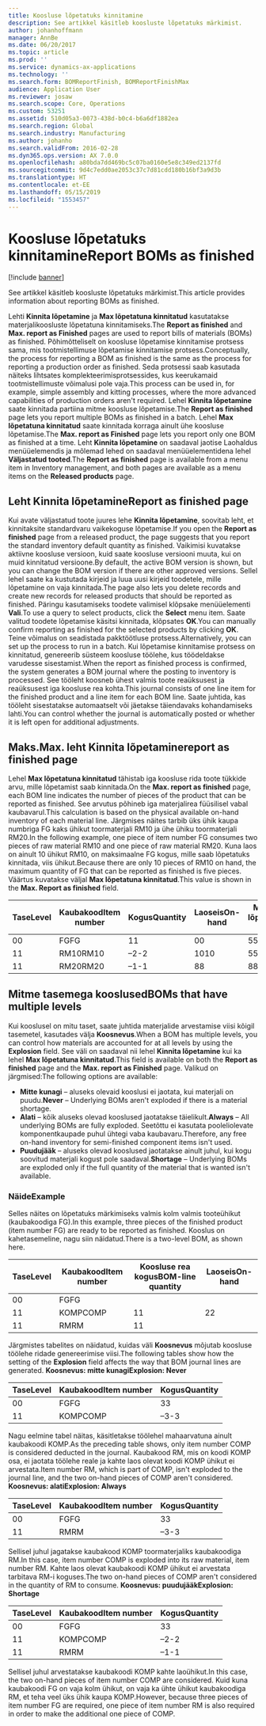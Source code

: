 ```yaml
---
title: Koosluse lõpetatuks kinnitamine
description: See artikkel käsitleb koosluste lõpetatuks märkimist.
author: johanhoffmann
manager: AnnBe
ms.date: 06/20/2017
ms.topic: article
ms.prod: ''
ms.service: dynamics-ax-applications
ms.technology: ''
ms.search.form: BOMReportFinish, BOMReportFinishMax
audience: Application User
ms.reviewer: josaw
ms.search.scope: Core, Operations
ms.custom: 53251
ms.assetid: 510d05a3-0073-438d-b0c4-b6a6df1882ea
ms.search.region: Global
ms.search.industry: Manufacturing
ms.author: johanho
ms.search.validFrom: 2016-02-28
ms.dyn365.ops.version: AX 7.0.0
ms.openlocfilehash: a80bda7dd469bc5c07ba0160e5e8c349ed2137fd
ms.sourcegitcommit: 9d4c7edd0ae2053c37c7d81cdd180b16bf3a9d3b
ms.translationtype: HT
ms.contentlocale: et-EE
ms.lasthandoff: 05/15/2019
ms.locfileid: "1553457"
---
```

# <a name="report-boms-as-finished"></a><span data-ttu-id="1c96a-103">Koosluse lõpetatuks kinnitamine</span><span class="sxs-lookup"><span data-stu-id="1c96a-103">Report BOMs as finished</span></span>

[!include [banner](../includes/banner.md)]

<span data-ttu-id="1c96a-104">See artikkel käsitleb koosluste lõpetatuks märkimist.</span><span class="sxs-lookup"><span data-stu-id="1c96a-104">This article provides information about reporting BOMs as finished.</span></span>

<span data-ttu-id="1c96a-105">Lehti **Kinnita lõpetamine** ja **Max lõpetatuna kinnitatud** kasutatakse materjalikoosluste lõpetatuna kinnitamiseks.</span><span class="sxs-lookup"><span data-stu-id="1c96a-105">The **Report as finished** and **Max. report as Finished** pages are used to report bills of materials (BOMs) as finished.</span></span> <span data-ttu-id="1c96a-106">Põhimõtteliselt on koosluse lõpetamise kinnitamise protsess sama, mis tootmistellimuse lõpetamise kinnitamise protsess.</span><span class="sxs-lookup"><span data-stu-id="1c96a-106">Conceptually, the process for reporting a BOM as finished is the same as the process for reporting a production order as finished.</span></span> <span data-ttu-id="1c96a-107">Seda protsessi saab kasutada näiteks lihtsates komplekteerimisprotsessides, kus keerukamaid tootmistellimuste võimalusi pole vaja.</span><span class="sxs-lookup"><span data-stu-id="1c96a-107">This process can be used in, for example, simple assembly and kitting processes, where the more advanced capabilities of production orders aren't required.</span></span> <span data-ttu-id="1c96a-108">Lehel **Kinnita lõpetamine** saate kinnitada partiina mitme koosluse lõpetamise.</span><span class="sxs-lookup"><span data-stu-id="1c96a-108">The **Report as finished** page lets you report multiple BOMs as finished in a batch.</span></span> <span data-ttu-id="1c96a-109">Lehel **Max lõpetatuna kinnitatud** saate kinnitada korraga ainult ühe koosluse lõpetamise.</span><span class="sxs-lookup"><span data-stu-id="1c96a-109">The **Max. report as Finished** page lets you report only one BOM as finished at a time.</span></span> <span data-ttu-id="1c96a-110">Leht **Kinnita lõpetamine** on saadaval jaotise Laohaldus menüüelemendis ja mõlemad lehed on saadaval menüüelementidena lehel **Väljastatud tooted**.</span><span class="sxs-lookup"><span data-stu-id="1c96a-110">The **Report as finished** page is available from a menu item in Inventory management, and both pages are available as a menu items on the **Released products** page.</span></span>

## <a name="report-as-finished-page"></a><span data-ttu-id="1c96a-111">Leht Kinnita lõpetamine</span><span class="sxs-lookup"><span data-stu-id="1c96a-111">Report as finished page</span></span>
<span data-ttu-id="1c96a-112">Kui avate väljastatud toote juures lehe **Kinnita lõpetamine**, soovitab leht, et kinnitaksite standardvaru vaikekoguse lõpetamise.</span><span class="sxs-lookup"><span data-stu-id="1c96a-112">If you open the **Report as finished** page from a released product, the page suggests that you report the standard inventory default quantity as finished.</span></span> <span data-ttu-id="1c96a-113">Vaikimisi kuvatakse aktiivne koosluse versioon, kuid saate koosluse versiooni muuta, kui on muid kinnitatud versioone.</span><span class="sxs-lookup"><span data-stu-id="1c96a-113">By default, the active BOM version is shown, but you can change the BOM version if there are other approved versions.</span></span> <span data-ttu-id="1c96a-114">Sellel lehel saate ka kustutada kirjeid ja luua uusi kirjeid toodetele, mille lõpetamine on vaja kinnitada.</span><span class="sxs-lookup"><span data-stu-id="1c96a-114">The page also lets you delete records and create new records for released products that should be reported as finished.</span></span> <span data-ttu-id="1c96a-115">Päringu kasutamiseks toodete valimisel klõpsake menüüelementi **Vali**.</span><span class="sxs-lookup"><span data-stu-id="1c96a-115">To use a query to select products, click the **Select** menu item.</span></span> <span data-ttu-id="1c96a-116">Saate valitud toodete lõpetamise käsitsi kinnitada, klõpsates **OK**.</span><span class="sxs-lookup"><span data-stu-id="1c96a-116">You can manually confirm reporting as finished for the selected products by clicking **OK**.</span></span> <span data-ttu-id="1c96a-117">Teine võimalus on seadistada pakktöötluse protsess.</span><span class="sxs-lookup"><span data-stu-id="1c96a-117">Alternatively, you can set up the process to run in a batch.</span></span> <span data-ttu-id="1c96a-118">Kui lõpetamise kinnitamise protsess on kinnitatud, genereerib süsteem koosluse töölehe, kus töödeldakse varudesse sisestamist.</span><span class="sxs-lookup"><span data-stu-id="1c96a-118">When the report as finished process is confirmed, the system generates a BOM journal where the posting to inventory is processed.</span></span> <span data-ttu-id="1c96a-119">See tööleht koosneb ühest valmis toote reaüksusest ja reaüksusest iga koosluse rea kohta.</span><span class="sxs-lookup"><span data-stu-id="1c96a-119">This journal consists of one line item for the finished product and a line item for each BOM line.</span></span> <span data-ttu-id="1c96a-120">Saate juhtida, kas tööleht sisestatakse automaatselt või jäetakse täiendavaks kohandamiseks lahti.</span><span class="sxs-lookup"><span data-stu-id="1c96a-120">You can control whether the journal is automatically posted or whether it is left open for additional adjustments.</span></span>

## <a name="max-report-as-finished-page"></a><span data-ttu-id="1c96a-121">Maks.</span><span class="sxs-lookup"><span data-stu-id="1c96a-121">Max.</span></span> <span data-ttu-id="1c96a-122">leht Kinnita lõpetamine</span><span class="sxs-lookup"><span data-stu-id="1c96a-122">report as finished page</span></span>
<span data-ttu-id="1c96a-123">Lehel **Max lõpetatuna kinnitatud** tähistab iga koosluse rida toote tükkide arvu, mille lõpetamist saab kinnitada.</span><span class="sxs-lookup"><span data-stu-id="1c96a-123">On the **Max. report as finished** page, each BOM line indicates the number of pieces of the product that can be reported as finished.</span></span> <span data-ttu-id="1c96a-124">See arvutus põhineb iga materjalirea füüsilisel vabal kaubavarul.</span><span class="sxs-lookup"><span data-stu-id="1c96a-124">This calculation is based on the physical available on-hand inventory of each material line.</span></span> <span data-ttu-id="1c96a-125">Järgmises näites tarbib üks ühik kaupa numbriga FG kaks ühikut toormaterjali RM10 ja ühe ühiku toormaterjali RM20.</span><span class="sxs-lookup"><span data-stu-id="1c96a-125">In the following example, one piece of item number FG consumes two pieces of raw material RM10 and one piece of raw material RM20.</span></span> <span data-ttu-id="1c96a-126">Kuna laos on ainult 10 ühikut RM10, on maksimaalne FG kogus, mille saab lõpetatuks kinnitada, viis ühikut.</span><span class="sxs-lookup"><span data-stu-id="1c96a-126">Because there are only 10 pieces of RM10 on hand, the maximum quantity of FG that can be reported as finished is five pieces.</span></span> <span data-ttu-id="1c96a-127">Väärtus kuvatakse väljal **Max lõpetatuna kinnitatud**.</span><span class="sxs-lookup"><span data-stu-id="1c96a-127">This value is shown in the **Max. Report as finished** field.</span></span>

| <span data-ttu-id="1c96a-128">Tase</span><span class="sxs-lookup"><span data-stu-id="1c96a-128">Level</span></span> | <span data-ttu-id="1c96a-129">Kaubakood</span><span class="sxs-lookup"><span data-stu-id="1c96a-129">Item number</span></span> | <span data-ttu-id="1c96a-130">Kogus</span><span class="sxs-lookup"><span data-stu-id="1c96a-130">Quantity</span></span> | <span data-ttu-id="1c96a-131">Laoseis</span><span class="sxs-lookup"><span data-stu-id="1c96a-131">On-hand</span></span> | <span data-ttu-id="1c96a-132">Maks.</span><span class="sxs-lookup"><span data-stu-id="1c96a-132">Max.</span></span> <span data-ttu-id="1c96a-133">Teata lõpetamisest</span><span class="sxs-lookup"><span data-stu-id="1c96a-133">Report as finished</span></span> |
|-------|-------------|----------|---------|-------------------------|
| <span data-ttu-id="1c96a-134">0</span><span class="sxs-lookup"><span data-stu-id="1c96a-134">0</span></span>     | <span data-ttu-id="1c96a-135">FG</span><span class="sxs-lookup"><span data-stu-id="1c96a-135">FG</span></span>          |  <span data-ttu-id="1c96a-136">1</span><span class="sxs-lookup"><span data-stu-id="1c96a-136">1</span></span>       | <span data-ttu-id="1c96a-137">0</span><span class="sxs-lookup"><span data-stu-id="1c96a-137">0</span></span>       | <span data-ttu-id="1c96a-138">5</span><span class="sxs-lookup"><span data-stu-id="1c96a-138">5</span></span>                       |
| <span data-ttu-id="1c96a-139">1</span><span class="sxs-lookup"><span data-stu-id="1c96a-139">1</span></span>     | <span data-ttu-id="1c96a-140">RM10</span><span class="sxs-lookup"><span data-stu-id="1c96a-140">RM10</span></span>        | <span data-ttu-id="1c96a-141">–2</span><span class="sxs-lookup"><span data-stu-id="1c96a-141">-2</span></span>       | <span data-ttu-id="1c96a-142">10</span><span class="sxs-lookup"><span data-stu-id="1c96a-142">10</span></span>      | <span data-ttu-id="1c96a-143">5</span><span class="sxs-lookup"><span data-stu-id="1c96a-143">5</span></span>                       |
| <span data-ttu-id="1c96a-144">1</span><span class="sxs-lookup"><span data-stu-id="1c96a-144">1</span></span>     | <span data-ttu-id="1c96a-145">RM20</span><span class="sxs-lookup"><span data-stu-id="1c96a-145">RM20</span></span>        | <span data-ttu-id="1c96a-146">–1</span><span class="sxs-lookup"><span data-stu-id="1c96a-146">-1</span></span>       |  <span data-ttu-id="1c96a-147">8</span><span class="sxs-lookup"><span data-stu-id="1c96a-147">8</span></span>      | <span data-ttu-id="1c96a-148">8</span><span class="sxs-lookup"><span data-stu-id="1c96a-148">8</span></span>                       |

## <a name="boms-that-have-multiple-levels"></a><span data-ttu-id="1c96a-149">Mitme tasemega kooslused</span><span class="sxs-lookup"><span data-stu-id="1c96a-149">BOMs that have multiple levels</span></span>
<span data-ttu-id="1c96a-150">Kui kooslusel on mitu taset, saate juhtida materjalide arvestamise viisi kõigil tasemetel, kasutades välja **Koosnevus**.</span><span class="sxs-lookup"><span data-stu-id="1c96a-150">When a BOM has multiple levels, you can control how materials are accounted for at all levels by using the **Explosion** field.</span></span> <span data-ttu-id="1c96a-151">See väli on saadaval nii lehel **Kinnita lõpetamine** kui ka lehel **Max lõpetatuna kinnitatud**.</span><span class="sxs-lookup"><span data-stu-id="1c96a-151">This field is available on both the **Report as finished** page and the **Max. report as Finished** page.</span></span> <span data-ttu-id="1c96a-152">Valikud on järgmised:</span><span class="sxs-lookup"><span data-stu-id="1c96a-152">The following options are available:</span></span>

-   <span data-ttu-id="1c96a-153">**Mitte kunagi** – aluseks olevaid kooslusi ei jaotata, kui materjali on puudu.</span><span class="sxs-lookup"><span data-stu-id="1c96a-153">**Never** – Underlying BOMs aren't exploded if there is a material shortage.</span></span>
-   <span data-ttu-id="1c96a-154">**Alati** – kõik aluseks olevad kooslused jaotatakse täielikult.</span><span class="sxs-lookup"><span data-stu-id="1c96a-154">**Always** – All underlying BOMs are fully exploded.</span></span> <span data-ttu-id="1c96a-155">Seetõttu ei kasutata pooleliolevate komponentkaupade puhul ühtegi vaba kaubavaru.</span><span class="sxs-lookup"><span data-stu-id="1c96a-155">Therefore, any free on-hand inventory for semi-finished component items isn't used.</span></span>
-   <span data-ttu-id="1c96a-156">**Puudujääk** – aluseks olevad kooslused jaotatakse ainult juhul, kui kogu soovitud materjali kogust pole saadaval.</span><span class="sxs-lookup"><span data-stu-id="1c96a-156">**Shortage** – Underlying BOMs are exploded only if the full quantity of the material that is wanted isn't available.</span></span>

### <a name="example"></a><span data-ttu-id="1c96a-157">Näide</span><span class="sxs-lookup"><span data-stu-id="1c96a-157">Example</span></span>

<span data-ttu-id="1c96a-158">Selles näites on lõpetatuks märkimiseks valmis kolm valmis tooteühikut (kaubakoodiga FG).</span><span class="sxs-lookup"><span data-stu-id="1c96a-158">In this example, three pieces of the finished product (item number FG) are ready to be reported as finished.</span></span> <span data-ttu-id="1c96a-159">Kooslus on kahetasemeline, nagu siin näidatud.</span><span class="sxs-lookup"><span data-stu-id="1c96a-159">There is a two-level BOM, as shown here.</span></span>

| <span data-ttu-id="1c96a-160">Tase</span><span class="sxs-lookup"><span data-stu-id="1c96a-160">Level</span></span> | <span data-ttu-id="1c96a-161">Kaubakood</span><span class="sxs-lookup"><span data-stu-id="1c96a-161">Item number</span></span> | <span data-ttu-id="1c96a-162">Koosluse rea kogus</span><span class="sxs-lookup"><span data-stu-id="1c96a-162">BOM-line quantity</span></span> | <span data-ttu-id="1c96a-163">Laoseis</span><span class="sxs-lookup"><span data-stu-id="1c96a-163">On-hand</span></span> |
|-------|-------------|-------------------|---------|
| <span data-ttu-id="1c96a-164">0</span><span class="sxs-lookup"><span data-stu-id="1c96a-164">0</span></span>     | <span data-ttu-id="1c96a-165">FG</span><span class="sxs-lookup"><span data-stu-id="1c96a-165">FG</span></span>          |                   |         |
| <span data-ttu-id="1c96a-166">1</span><span class="sxs-lookup"><span data-stu-id="1c96a-166">1</span></span>     | <span data-ttu-id="1c96a-167">KOMP</span><span class="sxs-lookup"><span data-stu-id="1c96a-167">COMP</span></span>        | <span data-ttu-id="1c96a-168">1</span><span class="sxs-lookup"><span data-stu-id="1c96a-168">1</span></span>                 | <span data-ttu-id="1c96a-169">2</span><span class="sxs-lookup"><span data-stu-id="1c96a-169">2</span></span>       |
| <span data-ttu-id="1c96a-170">1</span><span class="sxs-lookup"><span data-stu-id="1c96a-170">1</span></span>     | <span data-ttu-id="1c96a-171">RM</span><span class="sxs-lookup"><span data-stu-id="1c96a-171">RM</span></span>          | <span data-ttu-id="1c96a-172">1</span><span class="sxs-lookup"><span data-stu-id="1c96a-172">1</span></span>                 |         |

<span data-ttu-id="1c96a-173">Järgmistes tabelites on näidatud, kuidas väli **Koosnevus** mõjutab koosluse töölehe ridade genereerimise viisi.</span><span class="sxs-lookup"><span data-stu-id="1c96a-173">The following tables show how the setting of the **Explosion** field affects the way that BOM journal lines are generated.</span></span> <span data-ttu-id="1c96a-174">**Koosnevus: mitte kunagi**</span><span class="sxs-lookup"><span data-stu-id="1c96a-174">**Explosion: Never**</span></span>

| <span data-ttu-id="1c96a-175">Tase</span><span class="sxs-lookup"><span data-stu-id="1c96a-175">Level</span></span> | <span data-ttu-id="1c96a-176">Kaubakood</span><span class="sxs-lookup"><span data-stu-id="1c96a-176">Item number</span></span> | <span data-ttu-id="1c96a-177">Kogus</span><span class="sxs-lookup"><span data-stu-id="1c96a-177">Quantity</span></span> |
|-------|-------------|----------|
| <span data-ttu-id="1c96a-178">0</span><span class="sxs-lookup"><span data-stu-id="1c96a-178">0</span></span>     | <span data-ttu-id="1c96a-179">FG</span><span class="sxs-lookup"><span data-stu-id="1c96a-179">FG</span></span>          | <span data-ttu-id="1c96a-180">3</span><span class="sxs-lookup"><span data-stu-id="1c96a-180">3</span></span>        |
| <span data-ttu-id="1c96a-181">1</span><span class="sxs-lookup"><span data-stu-id="1c96a-181">1</span></span>     | <span data-ttu-id="1c96a-182">KOMP</span><span class="sxs-lookup"><span data-stu-id="1c96a-182">COMP</span></span>        | <span data-ttu-id="1c96a-183">–3</span><span class="sxs-lookup"><span data-stu-id="1c96a-183">-3</span></span>       |

<span data-ttu-id="1c96a-184">Nagu eelmine tabel näitas, käsitletakse töölehel mahaarvatuna ainult kaubakoodi KOMP.</span><span class="sxs-lookup"><span data-stu-id="1c96a-184">As the preceding table shows, only item number COMP is considered deducted in the journal.</span></span> <span data-ttu-id="1c96a-185">Kaubakood RM, mis on koodi KOMP osa, ei jaotata töölehe reale ja kahte laos olevat koodi KOMP ühikut ei arvestata.</span><span class="sxs-lookup"><span data-stu-id="1c96a-185">Item number RM, which is part of COMP, isn't exploded to the journal line, and the two on-hand pieces of COMP aren't considered.</span></span> <span data-ttu-id="1c96a-186">**Koosnevus: alati**</span><span class="sxs-lookup"><span data-stu-id="1c96a-186">**Explosion: Always**</span></span>

| <span data-ttu-id="1c96a-187">Tase</span><span class="sxs-lookup"><span data-stu-id="1c96a-187">Level</span></span> | <span data-ttu-id="1c96a-188">Kaubakood</span><span class="sxs-lookup"><span data-stu-id="1c96a-188">Item number</span></span> | <span data-ttu-id="1c96a-189">Kogus</span><span class="sxs-lookup"><span data-stu-id="1c96a-189">Quantity</span></span> |
|-------|-------------|----------|
| <span data-ttu-id="1c96a-190">0</span><span class="sxs-lookup"><span data-stu-id="1c96a-190">0</span></span>     | <span data-ttu-id="1c96a-191">FG</span><span class="sxs-lookup"><span data-stu-id="1c96a-191">FG</span></span>          | <span data-ttu-id="1c96a-192">3</span><span class="sxs-lookup"><span data-stu-id="1c96a-192">3</span></span>        |
| <span data-ttu-id="1c96a-193">1</span><span class="sxs-lookup"><span data-stu-id="1c96a-193">1</span></span>     | <span data-ttu-id="1c96a-194">RM</span><span class="sxs-lookup"><span data-stu-id="1c96a-194">RM</span></span>          | <span data-ttu-id="1c96a-195">–3</span><span class="sxs-lookup"><span data-stu-id="1c96a-195">-3</span></span>       |

<span data-ttu-id="1c96a-196">Sellisel juhul jagatakse kaubakood KOMP toormaterjaliks kaubakoodiga RM.</span><span class="sxs-lookup"><span data-stu-id="1c96a-196">In this case, item number COMP is exploded into its raw material, item number RM.</span></span> <span data-ttu-id="1c96a-197">Kahte laos olevat kaubakoodi KOMP ühikut ei arvestata tarbitava RM-i koguses.</span><span class="sxs-lookup"><span data-stu-id="1c96a-197">The two on-hand pieces of COMP aren't considered in the quantity of RM to consume.</span></span> <span data-ttu-id="1c96a-198">**Koosnevus: puudujääk**</span><span class="sxs-lookup"><span data-stu-id="1c96a-198">**Explosion: Shortage**</span></span>

| <span data-ttu-id="1c96a-199">Tase</span><span class="sxs-lookup"><span data-stu-id="1c96a-199">Level</span></span> | <span data-ttu-id="1c96a-200">Kaubakood</span><span class="sxs-lookup"><span data-stu-id="1c96a-200">Item number</span></span> | <span data-ttu-id="1c96a-201">Kogus</span><span class="sxs-lookup"><span data-stu-id="1c96a-201">Quantity</span></span> |
|-------|-------------|----------|
| <span data-ttu-id="1c96a-202">0</span><span class="sxs-lookup"><span data-stu-id="1c96a-202">0</span></span>     | <span data-ttu-id="1c96a-203">FG</span><span class="sxs-lookup"><span data-stu-id="1c96a-203">FG</span></span>          | <span data-ttu-id="1c96a-204">3</span><span class="sxs-lookup"><span data-stu-id="1c96a-204">3</span></span>        |
| <span data-ttu-id="1c96a-205">1</span><span class="sxs-lookup"><span data-stu-id="1c96a-205">1</span></span>     | <span data-ttu-id="1c96a-206">KOMP</span><span class="sxs-lookup"><span data-stu-id="1c96a-206">COMP</span></span>        | <span data-ttu-id="1c96a-207">–2</span><span class="sxs-lookup"><span data-stu-id="1c96a-207">-2</span></span>       |
| <span data-ttu-id="1c96a-208">1</span><span class="sxs-lookup"><span data-stu-id="1c96a-208">1</span></span>     | <span data-ttu-id="1c96a-209">RM</span><span class="sxs-lookup"><span data-stu-id="1c96a-209">RM</span></span>          | <span data-ttu-id="1c96a-210">–1</span><span class="sxs-lookup"><span data-stu-id="1c96a-210">-1</span></span>       |

<span data-ttu-id="1c96a-211">Sellisel juhul arvestatakse kaubakoodi KOMP kahte laoühikut.</span><span class="sxs-lookup"><span data-stu-id="1c96a-211">In this case, the two on-hand pieces of item number COMP are considered.</span></span> <span data-ttu-id="1c96a-212">Kuid kuna kaubakoodi FG on vaja kolm ühikut, on vaja ka ühte ühikut kaubakoodiga RM, et teha veel üks ühik kaupa KOMP.</span><span class="sxs-lookup"><span data-stu-id="1c96a-212">However, because three pieces of item number FG are required, one piece of item number RM is also required in order to make the additional one piece of COMP.</span></span>



